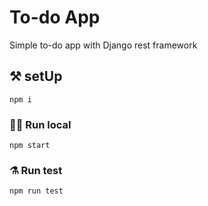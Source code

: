 # To-do App

Simple to-do app with Django rest framework

## ⚒️ setUp
```
npm i 
```

### 🏃‍♂️ Run local
```
npm start 
```

### ⚗️ Run test
```
npm run test
```